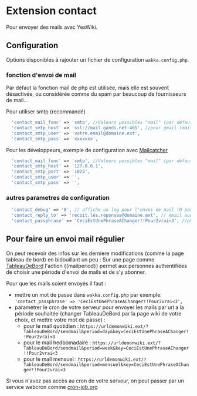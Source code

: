 # Extension contact

Pour envoyer des mails avec YesWiki.

## Configuration

Options disponibles à rajouter un fichier de configuration `wakka.config.php`.

### fonction d'envoi de mail

Par défaut la fonction mail de php est utilisée, mais elle est souvent désactivée, ou considérée comme du spam par beaucoup de fournisseurs de mail...

Pour utiliser smtp (recommandé)

```php
  'contact_mail_func' => 'smtp', //Valeurs possibles "mail" (par défaut), "sendmail" ou "smtp"
  'contact_smtp_host' => 'ssl://mail.gandi.net:465', //pour gmail (mais pas bio..) : 'ssl://smtp.gmail.com:465'
  'contact_smtp_user' => 'votre.email@domaine.ext',
  'contact_smtp_pass' => 'xxxxxxx',

```

Pour les développeurs, exemple de configuration avec [Mailcatcher](https://github.com/sj26/mailcatcher)

```php
  'contact_mail_func' => 'smtp', //Valeurs possibles "mail" (par défaut), "sendmail" ou "smtp"
  'contact_smtp_host' => '127.0.0.1',
  'contact_smtp_port' => '1025',
  'contact_smtp_user' => '',
  'contact_smtp_pass' => '',

```

### autres parametres de configuration

```php
  'contact_debug' => '0', // affiche un log pour l'envoi de mail (0 pour rien (par défaut), 1 pour normal, 2 pour détaillé)
  'contact_reply_to' => 'recoit.les.reponses@domaine.ext', // email auquel on répond quand on recoit un mail et qu'on clique répondre
  'contact_passphrase' => 'CeciEstUnePhraseAChanger!!Pour2vrai<3', //phrase passée en url pour envoyer des emails périodiques (voir plus bas)

```

## Pour faire un envoi mail régulier

On peut recevoir des infos sur les derniere modifications (comme la page tableau de bord) en bidouillant un peu :
Sur une page comme [TableauDeBord](https://yeswiki.net/?TableauDeBord) l'action {{mailperiod}} permet aux personnes authentifiées de choisir une période d'envoi de mails et de s'y abonner.

Pour que les mails soient envoyés il faut :

- mettre un mot de passe dans `wakka.config.php` par exemple: `'contact_passphrase' => 'CeciEstUnePhraseAChanger!!Pour2vrai<3',`
- paramétrer le cron de votre serveur pour envoyer les mails par url a la période souhaitée (changer TableauDeBord par la page wiki de votre choix, et mettre votre mot de passe) :
  - pour le mail quotidien : `https://urldemonwiki.ext/?TableauDeBord/sendmail&period=day&key=CeciEstUnePhraseAChanger!!Pour2vrai<3`
  - pour le mail hedbomadaire : `https://urldemonwiki.ext/?TableauDeBord/sendmail&period=week&key=CeciEstUnePhraseAChanger!!Pour2vrai<3`
  - pour le mail mensuel : `https://urldemonwiki.ext/?TableauDeBord/sendmail&period=mensuel&key=CeciEstUnePhraseAChanger!!Pour2vrai<3`

Si vous n'avez pas accès au cron de votre serveur, on peut passer par un service webcron comme [cron-job.org](https://cron-job.org)
